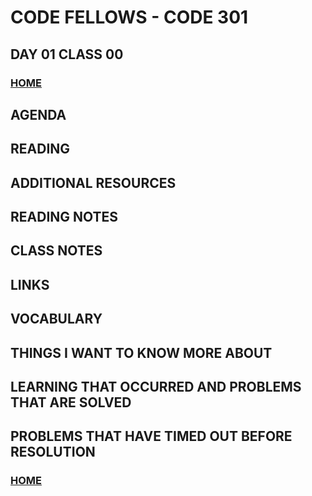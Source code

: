 # CODE FELLOWS - CODE 301

## DAY 01 CLASS 00

### [HOME](../README.md)

## AGENDA

## READING

## ADDITIONAL RESOURCES

## READING NOTES

## CLASS NOTES

## LINKS

## VOCABULARY

## THINGS I WANT TO KNOW MORE ABOUT

## LEARNING THAT OCCURRED AND PROBLEMS THAT ARE SOLVED

## PROBLEMS THAT HAVE TIMED OUT BEFORE RESOLUTION

### [HOME](../README.md)
